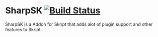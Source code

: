 # SharpSK [![Build Status](https://travis-ci.org/Sharpjaws/SharpSK.svg?branch=master)](https://travis-ci.org/Sharpjaws/SharpSK)
SharpSK is a Addon for Skript that adds alot of plugin support and other features to Skript.
